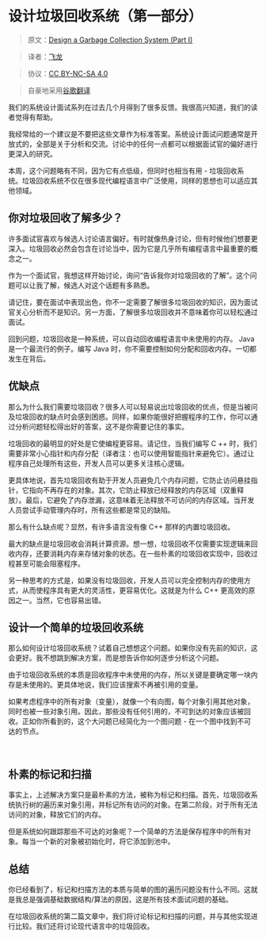 # 设计垃圾回收系统（第一部分）

> 原文：[Design a Garbage Collection System (Part I)](http://blog.gainlo.co/index.php/2016/07/25/design-a-garbage-collection-system-part-i/)

> 译者：[飞龙](https://github.com/wizardforcel)

> 协议：[CC BY-NC-SA 4.0](http://creativecommons.org/licenses/by-nc-sa/4.0/)

> 自豪地采用[谷歌翻译](https://translate.google.cn/)

我们的系统设计面试系列在过去几个月得到了很多反馈。我很高兴知道，我们的读者觉得有帮助。

我经常给的一个建议是不要把这些文章作为标准答案。系统设计面试问题通常是开放式的，全部是关于分析和交流。讨论中的任何一点都可以根据面试官的偏好进行更深入的研究。

本周，这个问题略有不同，因为它有点低级，但同时也相当有用 - 垃圾回收系统。垃圾回收系统不仅在很多现代编程语言中广泛使用，同样的思想也可以适应其他领域。


## 你对垃圾回收了解多少？

许多面试官喜欢与候选人讨论语言偏好。有时就像热身讨论，但有时候他们想要更深入。垃圾回收必然会包含在讨论当中，因为它是几乎所有编程语言中最重要的概念之一。

作为一个面试官，我想这样开始讨论，询问“告诉我你对垃圾回收的了解”。这个问题可以让我了解，候选人对这个话题有多熟悉。

请记住，要在面试中表现出色，你不一定需要了解很多垃圾回收的知识，因为面试官关心分析而不是知识。另一方面，了解很多垃圾回收并不意味着你可以轻松通过面试。

回到问题，垃圾回收是一种系统，可以自动回收编程语言中未使用的内存。 Java 是一个最流行的例子。编写 Java 时，你不需要控制如何分配和回收内存。一切都发生在背后。

## 优缺点

那么为什么我们需要垃圾回收？很多人可以轻易说出垃圾回收的优点，但是当被问及垃圾回收的缺点时会感到困惑。同样，如果你能很好把握程序的工作，你可以通过分析问题轻松得出好的答案，这不是你需要记住的事实。

垃圾回收的最明显的好处是它使编程更容易。请记住，当我们编写 C ++ 时，我们需要非常小心指针和内存分配（译者注：也可以使用智能指针来避免它）。通过让程序自己处理所有这些，开发人员可以更多关注核心逻辑。

更具体地说，首先垃圾回收有助于开发人员避免几个内存问题，它防止访问悬挂指针，它指向不再存在的对象。其次，它防止释放已经释放的内存区域（双重释放）。最后，它避免了内存泄漏，这意味着无法释放不可访问的内存区域。当开发人员尝试手动管理内存时，所有这些都是常见的缺陷。

那么有什么缺点呢？显然，有许多语言没有像 C++ 那样的内置垃圾回收。

最大的缺点是垃圾回收会消耗计算资源。想一想，垃圾回收不仅需要实现逻辑来回收内存，还要消耗内存来存储对象的状态。在一些朴素的垃圾回收实现中，回收过程甚至可能会阻塞程序。

另一种思考的方式是，如果没有垃圾回收，开发人员可以完全控制内存的使用方式，从而使程序具有更大的灵活性，更容易优化。这就是为什么 C++ 更高效的原因之一。当然，它也容易出错。

## 设计一个简单的垃圾回收系统

那么如何设计垃圾回收系统？试着自己想想这个问题。如果你没有先前的知识，这会更好。我不想跳到解决方案，而是想告诉你如何逐步分析这个问题。

由于垃圾回收系统的本质是回收程序中未使用的内存，所以关键是要确定哪一块内存是未使用的。更具体地说，我们应该搜索不再被引用的变量。

如果考虑程序中的所有对象（变量），就像一个有向图，每个对象引用其他对象，同时也被一些对象引用。因此，那些没有任何引用的，不可到达的对象应该被回收。正如你所看到的，这个大问题已经简化为一个图问题 - 在一个图中找到不可达的节点。

 

## 朴素的标记和扫描

事实上，上述解决方案只是最朴素的方法，被称为标记和扫描。首先，垃圾回收系统执行树的遍历来对象引用，并标记所有访问的对象。在第二阶段，对于所有无法访问的对象，释放它们的内存。

但是系统如何跟踪那些不可达的对象呢？一个简单的方法是保存程序中的所有对象。每当一个新的对象被初始化时，将它添加到池中。

## 总结

你已经看到了，标记和扫描方法的本质与简单的图的遍历问题没有什么不同。这就是我总是强调基础数据结构/算法的原因，这是所有技术面试问题的基础。

在垃圾回收系统的第二篇文章中，我们将讨论标记和扫描的问题，并与其他实现进行比较。我们还将讨论现代语言中的垃圾回收。
